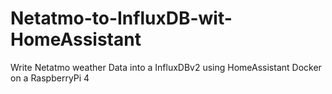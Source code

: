 # Netatmo-to-InfluxDB-wit-HomeAssistant
Write Netatmo weather Data into a InfluxDBv2 using HomeAssistant Docker on a RaspberryPi 4
